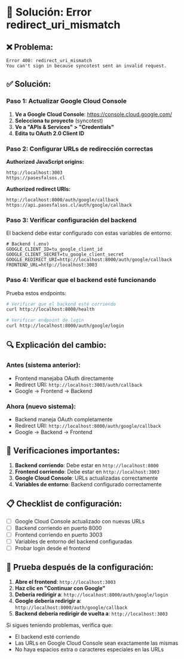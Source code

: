 # 🔧 Solución: Error redirect_uri_mismatch

## ❌ **Problema:**
```
Error 400: redirect_uri_mismatch
You can't sign in because syncotest sent an invalid request.
```

## ✅ **Solución:**

### **Paso 1: Actualizar Google Cloud Console**

1. **Ve a Google Cloud Console**: https://console.cloud.google.com/
2. **Selecciona tu proyecto** (syncotest)
3. **Ve a "APIs & Services" > "Credentials"**
4. **Edita tu OAuth 2.0 Client ID**

### **Paso 2: Configurar URLs de redirección correctas**

**Authorized JavaScript origins:**
```
http://localhost:3003
https://pasesfalsos.cl
```

**Authorized redirect URIs:**
```
http://localhost:8000/auth/google/callback
https://api.pasesfalsos.cl/auth/google/callback
```

### **Paso 3: Verificar configuración del backend**

El backend debe estar configurado con estas variables de entorno:

```env
# Backend (.env)
GOOGLE_CLIENT_ID=tu_google_client_id
GOOGLE_CLIENT_SECRET=tu_google_client_secret
GOOGLE_REDIRECT_URI=http://localhost:8000/auth/google/callback
FRONTEND_URL=http://localhost:3003
```

### **Paso 4: Verificar que el backend esté funcionando**

Prueba estos endpoints:

```bash
# Verificar que el backend esté corriendo
curl http://localhost:8000/health

# Verificar endpoint de login
curl http://localhost:8000/auth/google/login
```

## 🔍 **Explicación del cambio:**

### **Antes (sistema anterior):**
- Frontend manejaba OAuth directamente
- Redirect URI: `http://localhost:3003/auth/callback`
- Google → Frontend → Backend

### **Ahora (nuevo sistema):**
- Backend maneja OAuth completamente
- Redirect URI: `http://localhost:8000/auth/google/callback`
- Google → Backend → Frontend

## 🚨 **Verificaciones importantes:**

1. **Backend corriendo**: Debe estar en `http://localhost:8000`
2. **Frontend corriendo**: Debe estar en `http://localhost:3003`
3. **Google Cloud Console**: URLs actualizadas correctamente
4. **Variables de entorno**: Backend configurado correctamente

## 📋 **Checklist de configuración:**

- [ ] Google Cloud Console actualizado con nuevas URLs
- [ ] Backend corriendo en puerto 8000
- [ ] Frontend corriendo en puerto 3003
- [ ] Variables de entorno del backend configuradas
- [ ] Probar login desde el frontend

## 🧪 **Prueba después de la configuración:**

1. **Abre el frontend**: `http://localhost:3003`
2. **Haz clic en "Continuar con Google"**
3. **Debería redirigir a**: `http://localhost:8000/auth/google/login`
4. **Google debería redirigir a**: `http://localhost:8000/auth/google/callback`
5. **Backend debería redirigir de vuelta a**: `http://localhost:3003`

Si sigues teniendo problemas, verifica que:
- El backend esté corriendo
- Las URLs en Google Cloud Console sean exactamente las mismas
- No haya espacios extra o caracteres especiales en las URLs
